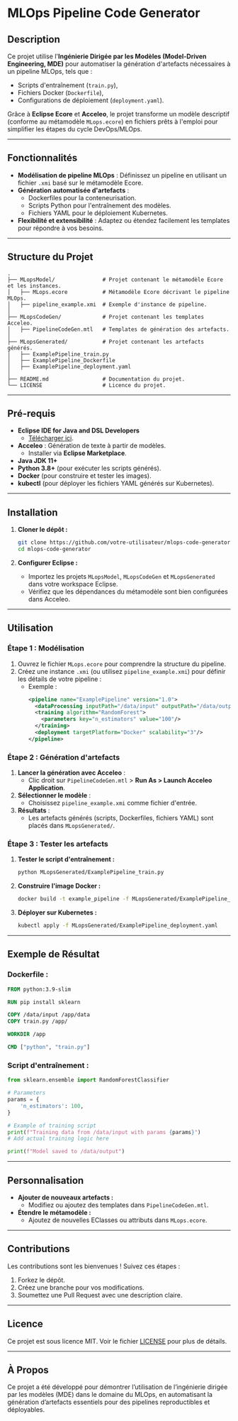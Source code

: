 
# **MLOps Pipeline Code Generator**


## **Description**

Ce projet utilise l'**Ingénierie Dirigée par les Modèles (Model-Driven Engineering, MDE)** pour automatiser la génération d'artefacts nécessaires à un pipeline MLOps, tels que :
- Scripts d'entraînement (`train.py`),
- Fichiers Docker (`Dockerfile`),
- Configurations de déploiement (`deployment.yaml`).

Grâce à **Eclipse Ecore** et **Acceleo**, le projet transforme un modèle descriptif (conforme au métamodèle `MLops.ecore`) en fichiers prêts à l'emploi pour simplifier les étapes du cycle DevOps/MLOps.

---

## **Fonctionnalités**

- **Modélisation de pipeline MLOps** : Définissez un pipeline en utilisant un fichier `.xmi` basé sur le métamodèle Ecore.
- **Génération automatisée d'artefacts** : 
  - Dockerfiles pour la conteneurisation.
  - Scripts Python pour l'entraînement des modèles.
  - Fichiers YAML pour le déploiement Kubernetes.
- **Flexibilité et extensibilité** : Adaptez ou étendez facilement les templates pour répondre à vos besoins.

---

## **Structure du Projet**

```
.
├── MLopsModel/               # Projet contenant le métamodèle Ecore et les instances.
│   ├── MLops.ecore           # Métamodèle Ecore décrivant le pipeline MLOps.
│   ├── pipeline_example.xmi  # Exemple d'instance de pipeline.
│
├── MLopsCodeGen/             # Projet contenant les templates Acceleo.
│   ├── PipelineCodeGen.mtl   # Templates de génération des artefacts.
│
├── MLopsGenerated/           # Projet contenant les artefacts générés.
│   ├── ExamplePipeline_train.py
│   ├── ExamplePipeline_Dockerfile
│   ├── ExamplePipeline_deployment.yaml
│
├── README.md                 # Documentation du projet.
└── LICENSE                   # Licence du projet.
```

---

## **Pré-requis**

- **Eclipse IDE for Java and DSL Developers**
  - [Télécharger ici](https://www.eclipse.org/downloads/).
- **Acceleo** : Génération de texte à partir de modèles.
  - Installer via **Eclipse Marketplace**.
- **Java JDK 11+**
- **Python 3.8+** (pour exécuter les scripts générés).
- **Docker** (pour construire et tester les images).
- **kubectl** (pour déployer les fichiers YAML générés sur Kubernetes).

---

## **Installation**

1. **Cloner le dépôt :**
   ```bash
   git clone https://github.com/votre-utilisateur/mlops-code-generator.git
   cd mlops-code-generator
   ```

2. **Configurer Eclipse :**
   - Importez les projets `MLopsModel`, `MLopsCodeGen` et `MLopsGenerated` dans votre workspace Eclipse.
   - Vérifiez que les dépendances du métamodèle sont bien configurées dans Acceleo.

---

## **Utilisation**

### **Étape 1 : Modélisation**
1. Ouvrez le fichier `MLops.ecore` pour comprendre la structure du pipeline.
2. Créez une instance `.xmi` (ou utilisez `pipeline_example.xmi`) pour définir les détails de votre pipeline :
   - Exemple :
     ```xml
     <pipeline name="ExamplePipeline" version="1.0">
       <dataProcessing inputPath="/data/input" outputPath="/data/output"/>
       <training algorithm="RandomForest">
         <parameters key="n_estimators" value="100"/>
       </training>
       <deployment targetPlatform="Docker" scalability="3"/>
     </pipeline>
     ```

### **Étape 2 : Génération d'artefacts**
1. **Lancer la génération avec Acceleo** :
   - Clic droit sur `PipelineCodeGen.mtl` > **Run As > Launch Acceleo Application**.
2. **Sélectionner le modèle** :
   - Choisissez `pipeline_example.xmi` comme fichier d'entrée.
3. **Résultats** :
   - Les artefacts générés (scripts, Dockerfiles, fichiers YAML) sont placés dans `MLopsGenerated/`.

### **Étape 3 : Tester les artefacts**
1. **Tester le script d'entraînement :**
   ```bash
   python MLopsGenerated/ExamplePipeline_train.py
   ```
2. **Construire l'image Docker :**
   ```bash
   docker build -t example_pipeline -f MLopsGenerated/ExamplePipeline_Dockerfile .
   ```
3. **Déployer sur Kubernetes :**
   ```bash
   kubectl apply -f MLopsGenerated/ExamplePipeline_deployment.yaml
   ```

---

## **Exemple de Résultat**

### Dockerfile :
```dockerfile
FROM python:3.9-slim

RUN pip install sklearn

COPY /data/input /app/data
COPY train.py /app/

WORKDIR /app

CMD ["python", "train.py"]
```

### Script d'entraînement :
```python
from sklearn.ensemble import RandomForestClassifier

# Parameters
params = {
    'n_estimators': 100,
}

# Example of training script
print(f"Training data from /data/input with params {params}")
# Add actual training logic here

print(f"Model saved to /data/output")
```

---

## **Personnalisation**

- **Ajouter de nouveaux artefacts :**
  - Modifiez ou ajoutez des templates dans `PipelineCodeGen.mtl`.
- **Étendre le métamodèle :**
  - Ajoutez de nouvelles EClasses ou attributs dans `MLops.ecore`.

---

## **Contributions**

Les contributions sont les bienvenues ! Suivez ces étapes :
1. Forkez le dépôt.
2. Créez une branche pour vos modifications.
3. Soumettez une Pull Request avec une description claire.

---

## **Licence**

Ce projet est sous licence MIT. Voir le fichier [LICENSE](LICENSE) pour plus de détails.

---

## **À Propos**

Ce projet a été développé pour démontrer l’utilisation de l’ingénierie dirigée par les modèles (MDE) dans le domaine du MLOps, en automatisant la génération d’artefacts essentiels pour des pipelines reproductibles et déployables.
